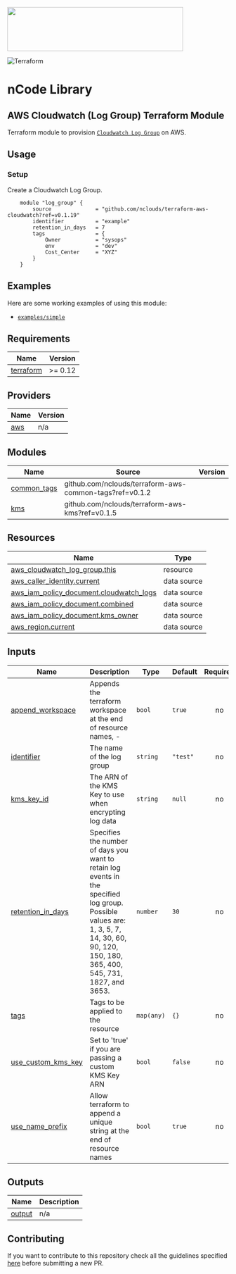 <p align="left"><img width=400 height="100" src="https://www.nclouds.com/img/nclouds-logo.svg"></p>  

![Terraform](https://github.com/nclouds/terraform-aws-cloudwatch/workflows/Terraform/badge.svg)
# nCode Library

## AWS Cloudwatch (Log Group) Terraform Module

Terraform module to provision [`Cloudwatch Log Group`](https://aws.amazon.com/cloudwatch/) on AWS.

## Usage

### Setup

Create a Cloudwatch Log Group.
```hcl
    module "log_group" {
        source              = "github.com/nclouds/terraform-aws-cloudwatch?ref=v0.1.19"
        identifier          = "example"
        retention_in_days   = 7
        tags                = {
            Owner           = "sysops"
            env             = "dev"
            Cost_Center     = "XYZ"
        }
    }
```

## Examples
Here are some working examples of using this module:
- [`examples/simple`](examples/simple)

<!-- BEGINNING OF PRE-COMMIT-TERRAFORM DOCS HOOK -->
## Requirements

| Name | Version |
|------|---------|
| <a name="requirement_terraform"></a> [terraform](#requirement\_terraform) | >= 0.12 |

## Providers

| Name | Version |
|------|---------|
| <a name="provider_aws"></a> [aws](#provider\_aws) | n/a |

## Modules

| Name | Source | Version |
|------|--------|---------|
| <a name="module_common_tags"></a> [common\_tags](#module\_common\_tags) | github.com/nclouds/terraform-aws-common-tags?ref=v0.1.2 |  |
| <a name="module_kms"></a> [kms](#module\_kms) | github.com/nclouds/terraform-aws-kms?ref=v0.1.5 |  |

## Resources

| Name | Type |
|------|------|
| [aws_cloudwatch_log_group.this](https://registry.terraform.io/providers/hashicorp/aws/latest/docs/resources/cloudwatch_log_group) | resource |
| [aws_caller_identity.current](https://registry.terraform.io/providers/hashicorp/aws/latest/docs/data-sources/caller_identity) | data source |
| [aws_iam_policy_document.cloudwatch_logs](https://registry.terraform.io/providers/hashicorp/aws/latest/docs/data-sources/iam_policy_document) | data source |
| [aws_iam_policy_document.combined](https://registry.terraform.io/providers/hashicorp/aws/latest/docs/data-sources/iam_policy_document) | data source |
| [aws_iam_policy_document.kms_owner](https://registry.terraform.io/providers/hashicorp/aws/latest/docs/data-sources/iam_policy_document) | data source |
| [aws_region.current](https://registry.terraform.io/providers/hashicorp/aws/latest/docs/data-sources/region) | data source |

## Inputs

| Name | Description | Type | Default | Required |
|------|-------------|------|---------|:--------:|
| <a name="input_append_workspace"></a> [append\_workspace](#input\_append\_workspace) | Appends the terraform workspace at the end of resource names, <identifier>-<worspace> | `bool` | `true` | no |
| <a name="input_identifier"></a> [identifier](#input\_identifier) | The name of the log group | `string` | `"test"` | no |
| <a name="input_kms_key_id"></a> [kms\_key\_id](#input\_kms\_key\_id) | The ARN of the KMS Key to use when encrypting log data | `string` | `null` | no |
| <a name="input_retention_in_days"></a> [retention\_in\_days](#input\_retention\_in\_days) | Specifies the number of days you want to retain log events in the specified log group. Possible values are: 1, 3, 5, 7, 14, 30, 60, 90, 120, 150, 180, 365, 400, 545, 731, 1827, and 3653. | `number` | `30` | no |
| <a name="input_tags"></a> [tags](#input\_tags) | Tags to be applied to the resource | `map(any)` | `{}` | no |
| <a name="input_use_custom_kms_key"></a> [use\_custom\_kms\_key](#input\_use\_custom\_kms\_key) | Set to 'true' if you are passing a custom KMS Key ARN | `bool` | `false` | no |
| <a name="input_use_name_prefix"></a> [use\_name\_prefix](#input\_use\_name\_prefix) | Allow terraform to append a unique string at the end of resource names | `bool` | `true` | no |

## Outputs

| Name | Description |
|------|-------------|
| <a name="output_output"></a> [output](#output\_output) | n/a |
<!-- END OF PRE-COMMIT-TERRAFORM DOCS HOOK -->

## Contributing
If you want to contribute to this repository check all the guidelines specified [here](.github/CONTRIBUTING.md) before submitting a new PR.
